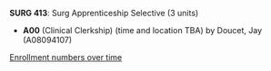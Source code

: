 **SURG 413**: Surg Apprenticeship Selective (3 units)

- **A00** (Clinical Clerkship) (time and location TBA) by Doucet, Jay (A08094107)

[Enrollment numbers over time](./SURG413.tsv)
